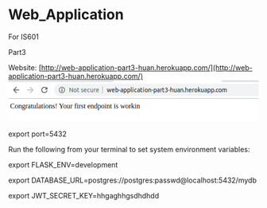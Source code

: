 # Web_Application
For IS601

Part3

Website: [http://web-application-part3-huan.herokuapp.com/](http://web-application-part3-huan.herokuapp.com/)
![](screenshots/part3_1.png)

export port=5432


Run the following from your terminal to set system environment variables:

export FLASK_ENV=development

export DATABASE_URL=postgres://postgres:passwd@localhost:5432/mydb

export JWT_SECRET_KEY=hhgaghhgsdhdhdd
